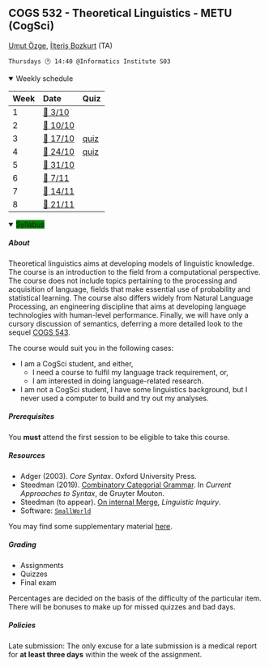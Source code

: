COGS 532 - Theoretical Linguistics - METU (CogSci)
--------------------------------------------------

[Umut Özge](mailto:umozge@metu.edu.tr), [İlteriş Bozkurt](mailto:ilte9605@gmail.com) (TA)

```
Thursdays 🕐 14:40 @Informatics Institute S03
```

<details open>
<summary>
  Weekly schedule
</summary>

|Week| Date  | Quiz |
:--- |:------|:------|
|1   |[:calendar: 3/10](material/R.20241003.md)| |
|2   |[:calendar: 10/10](material/R.20241010.md)||
|3   |[:calendar: 17/10](material/R.20241017.md)|[quiz](material/S.20241017.md)|
|4   |[:calendar: 24/10](material/R.20241024.md)|[quiz](material/S.20241024.md)|
|5   |[:calendar: 31/10](material/R.20241031.md)||
|6   |[:calendar: 7/11](material/R.20241107.md)||
|7   |[:calendar: 14/11](material/R.20241114.md)||
|8   |[:calendar: 21/11](material/R.20241121.md)||
</details>

<details open>
<summary>
  <span style="background-color:green">Syllabus</span>
</summary>

##### About

Theoretical linguistics aims at developing models of linguistic knowledge. The
course is an introduction to the field from a computational perspective. The
course does not include topics pertaining to the processing and
acquisition of language, fields that make essential use of probability and
statistical learning. The course also differs widely from Natural
Language Processing, an engineering discipline that aims at developing
language technologies with human-level performance. Finally, we will
have only a cursory discussion of semantics, deferring a more detailed look to
the sequel [COGS 543](https://github.com/umutozge/computational-semantics).

The course would suit you in the following cases:

* I am a CogSci student, and either,
    - I need a course to fulfil my language track requirement, or,
    - I am interested in doing language-related research.
* I am not a CogSci student, I have some linguistics background, but I never used a computer to build
    and try out my analyses.

##### Prerequisites

You **must** attend the first session to be eligible to take this course.

##### Resources

<!---
Morpho(phono)logy:

* Beesley and Karttunen (2003). [Finite State Morphology](resources/pdfs/fsm.djvu), CSLI.
* Göksel and Kerslake (2004). Turkish: A Comprehensive Grammar, Routledge.([excerpts](resources/pdfs/gk-morphophon.pdf))
* [Basics of formal languages + regular languages](resources/pdfs/01_cogs501-regular-languages.pdf)
* [Finite automata](resources/pdfs/02_cogs501-finite-automata.pdf)
* Software: [`foma`](https://fomafst.github.io/) for modelling morphophonology.

Syntax:
--->
* Adger (2003). _Core Syntax_. Oxford University Press.
* Steedman (2019). [Combinatory Categorial Grammar](http://homepages.inf.ed.ac.uk/steedman/papers/ccg/moravcsik2.pdf). In _Current Approaches to Syntax_, de Gruyter Mouton.
* Steedman (to appear). [On internal Merge](http://homepages.inf.ed.ac.uk/steedman/papers/ccg/minimalism9.pdf), _Linguistic Inquiry_.
* Software: [`SmallWorld`](https://github.com/umutozge/smallworld)

You may find some supplementary material [here](var/supplements.md).

##### Grading

* Assignments
* Quizzes
* Final exam

Percentages are decided on the basis of the difficulty of the particular item. There will be bonuses to make up for missed quizzes and bad days.

##### Policies

Late submission: The only excuse for a late submission is a medical report for **at least three days** within the week of the assignment.

</details>
